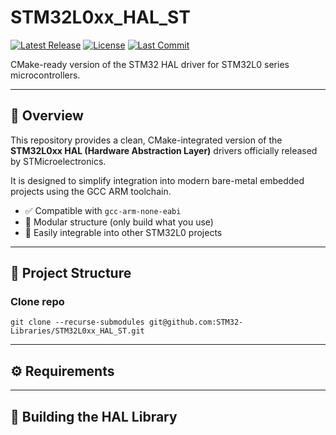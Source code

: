 # STM32L0xx_HAL_ST

[![Latest Release](https://img.shields.io/github/v/release/STM32-Libraries/STM32L0xx_HAL_ST?label=latest)](https://github.com/STM32-Libraries/STM32L0xx_HAL_ST/releases/latest)
[![License](https://img.shields.io/github/license/STM32-Libraries/STM32L0xx_HAL_ST)](https://github.com/STM32-Libraries/STM32L0xx_HAL_ST/blob/main/LICENSE)
[![Last Commit](https://img.shields.io/github/last-commit/STM32-Libraries/STM32L0xx_HAL_ST)](https://github.com/STM32-Libraries/STM32L0xx_HAL_ST/commits/main)

CMake-ready version of the STM32 HAL driver for STM32L0 series microcontrollers.

---

## 🧩 Overview

This repository provides a clean, CMake-integrated version of the **STM32L0xx HAL (Hardware Abstraction Layer)** drivers officially released by STMicroelectronics.

It is designed to simplify integration into modern bare-metal embedded projects using the GCC ARM toolchain.

- ✅ Compatible with `gcc-arm-none-eabi`
- 🧱 Modular structure (only build what you use)
- 🔧 Easily integrable into other STM32L0 projects

---

## 📁 Project Structure

### Clone repo
```
git clone --recurse-submodules git@github.com:STM32-Libraries/STM32L0xx_HAL_ST.git 
```

---

## ⚙️ Requirements

---

## 🚀 Building the HAL Library

